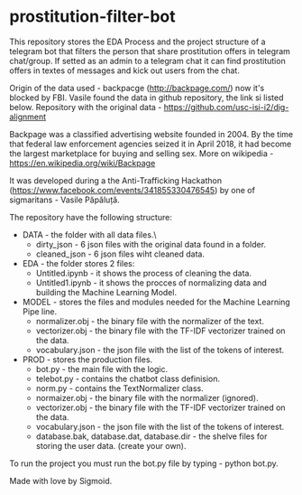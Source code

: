 # prostitution-filter-bot
This repository stores the EDA Process and the project structure of a telegram bot that filters the person that share prostitution offers in telegram chat/group.
If setted as an admin to a telegram chat it can find prostitution offers in textes of messages and kick out users from the chat.

Origin of the data used - backpacge (http://backpage.com/) now it's blocked by FBI. Vasile found the data in github repository, the link si listed below.
Repository with the original data - https://github.com/usc-isi-i2/dig-alignment

Backpage was a classified advertising website founded in 2004. By the time that federal law enforcement agencies seized it in April 2018, it had become the largest marketplace for buying and selling sex.
More on wikipedia - https://en.wikipedia.org/wiki/Backpage

It was developed during a the Anti-Trafficking Hackathon (https://www.facebook.com/events/341855330476545) by one of sigmaritans - Vasile Păpăluță.

The repository have the following structure:
* DATA - the folder with all data files.\
  - dirty_json - 6 json files with the original data found in a folder.
  - cleaned_json - 6 json files wiht cleaned data.
* EDA - the folder stores 2 files:
  - Untitled.ipynb - it shows the process of cleaning the data.
  - Untitled1.ipynb - it shows the procces of normalizing data and building the Machine Learning Model.
* MODEL - stores the files and modules needed for the Machine Learning Pipe line.
  - normalizer.obj - the binary file with the normalizer of the text.
  - vectorizer.obj - the binary file with the TF-IDF vectorizer trained on the data.
  - vocabulary.json - the json file with the list of the tokens of interest.
* PROD - stores the production files.
  - bot.py - the main file with the logic.
  - telebot.py - contains the chatbot class definision.
  - norm.py - contains the TextNormalizer class.
  - normaizer.obj - the binary file with the normalizer (ignored).
  - vectorizer.obj - the binary file with the TF-IDF vectorizer trained on the data.
  - vocabulary.json - the json file with the list of the tokens of interest.
  - database.bak, database.dat, database.dir - the shelve files for storing the user data. (create your own).

To run the project you must run the bot.py file by typing - python bot.py.

Made with love by Sigmoid.
